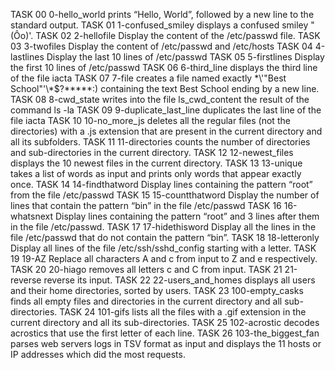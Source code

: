 TASK 00	0-hello_world	prints “Hello, World”, followed by a new line to the standard output.
TASK 01	1-confused_smiley	displays a confused smiley "(Ôo)'.
TASK 02	2-hellofile	Display the content of the /etc/passwd file.
TASK 03	3-twofiles	Display the content of /etc/passwd and /etc/hosts
TASK 04	4-lastlines	Display the last 10 lines of /etc/passwd
TASK 05	5-firstlines	Display the first 10 lines of /etc/passwd
TASK 06	6-third_line	displays the third line of the file iacta
TASK 07	7-file	creates a file named exactly \*\\'"Best School"\'\\*$\?\*\*\*\*\*:) containing the text Best School ending by a new line.
TASK 08	8-cwd_state	writes into the file ls_cwd_content the result of the command ls -la
TASK 09	9-duplicate_last_line	duplicates the last line of the file iacta
TASK 10	10-no_more_js	deletes all the regular files (not the directories) with a .js extension that are present in the current directory and all its subfolders.
TASK 11	11-directories	counts the number of directories and sub-directories in the current directory.
TASK 12	12-newest_files	displays the 10 newest files in the current directory.
TASK 13	13-unique	takes a list of words as input and prints only words that appear exactly once.
TASK 14	14-findthatword	Display lines containing the pattern “root” from the file /etc/passwd
TASK 15	15-countthatword	Display the number of lines that contain the pattern “bin” in the file /etc/passwd
TASK 16	16-whatsnext	Display lines containing the pattern “root” and 3 lines after them in the file /etc/passwd.
TASK 17	17-hidethisword	Display all the lines in the file /etc/passwd that do not contain the pattern “bin”.
TASK 18	18-letteronly	Display all lines of the file /etc/ssh/sshd_config starting with a letter.
TASK 19	19-AZ	Replace all characters A and c from input to Z and e respectively.
TASK 20	20-hiago	removes all letters c and C from input.
TASK 21	21-reverse	reverse its input.
TASK 22	22-users_and_homes	displays all users and their home directories, sorted by users.
TASK 23	100-empty_casks	finds all empty files and directories in the current directory and all sub-directories.
TASK 24	101-gifs	lists all the files with a .gif extension in the current directory and all its sub-directories.
TASK 25	102-acrostic	decodes acrostics that use the first letter of each line.
TASK 26	103-the_biggest_fan	parses web servers logs in TSV format as input and displays the 11 hosts or IP addresses which did the most requests.
